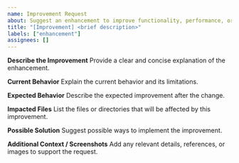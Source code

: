 ```yaml
---
name: Improvement Request
about: Suggest an enhancement to improve functionality, performance, or user experience.
title: "[Improvement] <brief description>"
labels: ["enhancement"]
assignees: []
---
```


**Describe the Improvement**
Provide a clear and concise explanation of the enhancement.  

**Current Behavior**
Explain the current behavior and its limitations.  

**Expected Behavior**
Describe the expected improvement after the change.  

**Impacted Files**
List the files or directories that will be affected by this improvement.  

**Possible Solution**
Suggest possible ways to implement the improvement.  

**Additional Context / Screenshots**
Add any relevant details, references, or images to support the request.  
